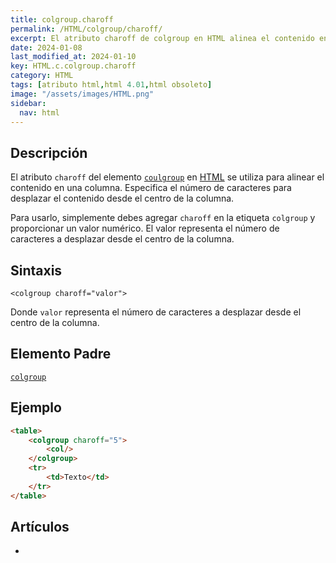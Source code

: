 ```yaml
---
title: colgroup.charoff
permalink: /HTML/colgroup/charoff/
excerpt: El atributo charoff de colgroup en HTML alinea el contenido en una columna, desplazándolo desde el centro.
date: 2024-01-08
last_modified_at: 2024-01-10
key: HTML.c.colgroup.charoff
category: HTML
tags: [atributo html,html 4.01,html obsoleto]
image: "/assets/images/HTML.png"
sidebar:
  nav: html
---
```


## Descripción


El atributo `charoff` del elemento [`coulgroup`](https://www.w3api.com/HTML/colgroup/) en [HTML](https://www.manualweb.net/html/) se utiliza para alinear el contenido en una columna. Especifica el número de caracteres para desplazar el contenido desde el centro de la columna.


Para usarlo, simplemente debes agregar `charoff` en la etiqueta `colgroup` y proporcionar un valor numérico. El valor representa el número de caracteres a desplazar desde el centro de la columna.


## Sintaxis


```text
<colgroup charoff="valor">

```


Donde `valor` representa el número de caracteres a desplazar desde el centro de la columna.


## Elemento Padre


[`colgroup`](https://www.w3api.com/HTML/colgroup/)


## Ejemplo


```html
<table>
    <colgroup charoff="5">
        <col/>
    </colgroup>
    <tr>
        <td>Texto</td>
    </tr>
</table>

```


## Artículos

- 
